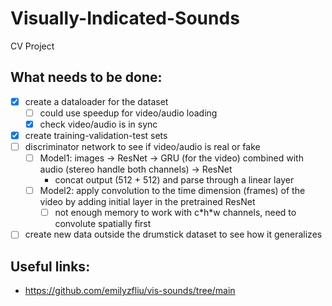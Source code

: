 # Visually-Indicated-Sounds

CV Project

## What needs to be done:

* [x] create a dataloader for the dataset
  * [ ] could use speedup for video/audio loading
  * [x] check video/audio is in sync
* [x] create training-validation-test sets
* [ ] discriminator network to see if video/audio is real or fake
  * [ ] Model1: images -> ResNet -> GRU (for the video) combined with audio (stereo handle both channels) -> ResNet 
    * concat output (512 + 512) and parse through a linear layer
  * [ ] Model2: apply convolution to the time dimension (frames) of the video by adding initial layer in the pretrained ResNet
    * [ ] not enough memory to work with c\*h\*w channels, need to convolute spatially first
* [ ] create new data outside the drumstick dataset to see how it generalizes

## Useful links:

* https://github.com/emilyzfliu/vis-sounds/tree/main
